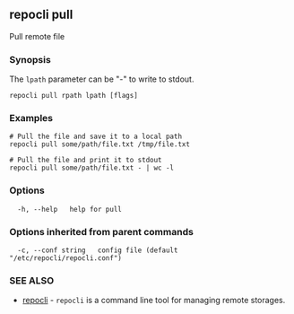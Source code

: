 ## repocli pull

Pull remote file

### Synopsis

The `lpath` parameter can be "-" to write to stdout.

```
repocli pull rpath lpath [flags]
```

### Examples

```
# Pull the file and save it to a local path
repocli pull some/path/file.txt /tmp/file.txt

# Pull the file and print it to stdout
repocli pull some/path/file.txt - | wc -l
```

### Options

```
  -h, --help   help for pull
```

### Options inherited from parent commands

```
  -c, --conf string   config file (default "/etc/repocli/repocli.conf")
```

### SEE ALSO

* [repocli](repocli.md)	 - `repocli` is a command line tool for managing remote storages.

